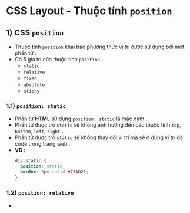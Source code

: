 # CSS Layout - Thuộc tính `position`
## **1) CSS `position`**
- Thuộc tính `position` khai báo phương thức vị trí được sử dụng bởi một phần tử .
- Có 5 giá trị của thuộc tính `position` :
    - `static`
    - `relative`
    - `fixed`
    - `absolute`
    - `sticky`
### **1.1) `position: static`**
- Phần tử **HTML** sử dụng `position: static` là mặc định .
- Phần tử được trỏ `static` sẽ không ảnh hưởng đến các thuộc tính `top`, `bottom`, `left`, `right` .
- Phần tử được trỏ `static` sẽ không thay đổi vị trí mà sẽ ở đúng vị trí đã code trong trang web .
- **VD :**
    ```css
    div.static {
      position: static;
      border: 3px solid #73AD21;
    }
    ```
### **1.2) `position: relative`**
- 